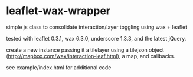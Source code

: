 leaflet-wax-wrapper
===================

simple js class to consolidate interaction/layer toggling using wax + leaflet

tested with leaflet 0.3.1, wax 6.3.0, underscore 1.3.3, and the latest jQuery.

create a new instance passing it a tilelayer using a tilejson object (http://mapbox.com/wax/interaction-leaf.html), a map, and callbacks.

see example/index.html for additional code
